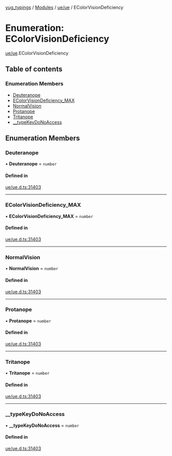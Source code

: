 [yug_typings](../README.md) / [Modules](../modules.md) / [ue/ue](../modules/ue_ue.md) / EColorVisionDeficiency

# Enumeration: EColorVisionDeficiency

[ue/ue](../modules/ue_ue.md).EColorVisionDeficiency

## Table of contents

### Enumeration Members

- [Deuteranope](ue_ue.EColorVisionDeficiency.md#deuteranope)
- [EColorVisionDeficiency\_MAX](ue_ue.EColorVisionDeficiency.md#ecolorvisiondeficiency_max)
- [NormalVision](ue_ue.EColorVisionDeficiency.md#normalvision)
- [Protanope](ue_ue.EColorVisionDeficiency.md#protanope)
- [Tritanope](ue_ue.EColorVisionDeficiency.md#tritanope)
- [\_\_typeKeyDoNoAccess](ue_ue.EColorVisionDeficiency.md#__typekeydonoaccess)

## Enumeration Members

### Deuteranope

• **Deuteranope** = `number`

#### Defined in

[ue/ue.d.ts:31403](https://github.com/YugMetaverse/yug_typings/blob/b7d9b19/ue/ue.d.ts#L31403)

___

### EColorVisionDeficiency\_MAX

• **EColorVisionDeficiency\_MAX** = `number`

#### Defined in

[ue/ue.d.ts:31403](https://github.com/YugMetaverse/yug_typings/blob/b7d9b19/ue/ue.d.ts#L31403)

___

### NormalVision

• **NormalVision** = `number`

#### Defined in

[ue/ue.d.ts:31403](https://github.com/YugMetaverse/yug_typings/blob/b7d9b19/ue/ue.d.ts#L31403)

___

### Protanope

• **Protanope** = `number`

#### Defined in

[ue/ue.d.ts:31403](https://github.com/YugMetaverse/yug_typings/blob/b7d9b19/ue/ue.d.ts#L31403)

___

### Tritanope

• **Tritanope** = `number`

#### Defined in

[ue/ue.d.ts:31403](https://github.com/YugMetaverse/yug_typings/blob/b7d9b19/ue/ue.d.ts#L31403)

___

### \_\_typeKeyDoNoAccess

• **\_\_typeKeyDoNoAccess** = `number`

#### Defined in

[ue/ue.d.ts:31403](https://github.com/YugMetaverse/yug_typings/blob/b7d9b19/ue/ue.d.ts#L31403)
